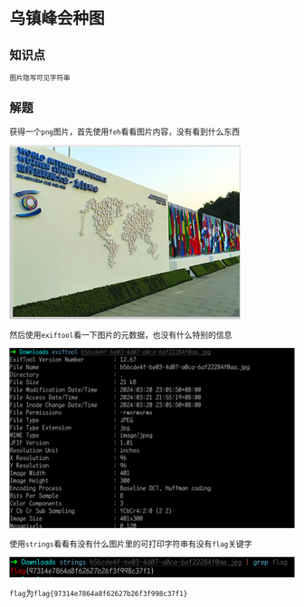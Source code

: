 # 乌镇峰会种图

## 知识点

`图片隐写可见字符串`

## 解题

获得一个`png`图片，首先使用`feh`看看图片内容，没有看到什么东西

![](./img/乌镇峰会种图-1.png)

然后使用`exiftool`看一下图片的元数据，也没有什么特别的信息

![](./img/乌镇峰会种图-2.png)

使用`strings`看看有没有什么图片里的可打印字符串有没有`flag`关键字

![](./img/乌镇峰会种图-3.png)

`flag`为`flag{97314e7864a8f62627b26f3f998c37f1}`